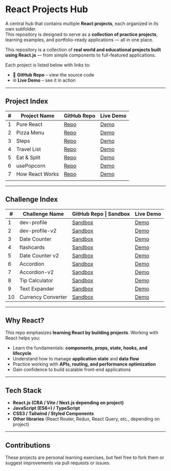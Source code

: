 # React Projects Hub

A central hub that contains multiple **React projects**, each organized in its own subfolder.  
This repository is designed to serve as a **collection of practice projects**, learning examples, and portfolio-ready applications — all in one place.

This repository is a collection of **real world and educational projects built using React.js** — from simple components to full-featured applications.

Each project is listed below with links to:
- 🔗 **GitHub Repo** – view the source code
- 🌐 **Live Demo** – see it in action
---
## Project Index

| #   | Project Name    | GitHub Repo                  | Live Demo                                          |
| --- | --------------- | ---------------------------- | -------------------------------------------------- |
| 1   | Pure React      | [Repo](./01-pure-react)      | [Demo](./01-pure-react/index.html)                 |
| 2   | Pizza Menu      | [Repo](./03-pizza-menu)      | [Demo](https://fast-pizza-menue.netlify.app/)      |
| 3   | Steps           | [Repo](./04-steps)           | [Demo](https://steps1.netlify.app/)                |
| 4   | Travel List     | [Repo](./05-travel-list)     | [Demo](https://travel-lis.netlify.app/)            |
| 5   | Eat & Split     | [Repo](./06-eat-n-split)     | [Demo](https://eat-n-split-rabea.netlify.app/)     |
| 6   | usePopcorn      | [Repo](./07-usepopcorn)      | [Demo](https://usepopcorn-rabea.netlify.app/)      |
| 7   | How React Works | [Repo](./08-how-react-works) | [Demo](https://how-react-works-rabea.netlify.app/) |
|     |                 |                              |                                                    |
 
---
## Challenge Index

| #   | Challenge Name     | GitHub Repo \| Sandbox                                                                                                                                                  | Live Demo                                                                                                |
| --- | ------------------ | ----------------------------------------------------------------------------------------------------------------------------------------------------------------------- | -------------------------------------------------------------------------------------------------------- |
| 1   | dev-profile        | [Sandbox](https://codesandbox.io/p/sandbox/cranky-tess-8ftl7l?file=%2Fsrc%2FApp.js)                                                                                     | [Demo](https://codesandbox.io/p/sandbox/cranky-tess-8ftl7l?file=%2Fsrc%2FApp.js)                         |
| 2   | dev-profile-v2     | [Sandbox](https://codesandbox.io/p/sandbox/keen-elbakyan-5g3657?file=%2Fsrc%2FApp.js)                                                                                   | [Demo](https://codesandbox.io/p/sandbox/keen-elbakyan-5g3657?file=%2Fsrc%2FApp.js)                       |
| 3   | Date Counter       | [Sandbox](https://codesandbox.io/p/sandbox/jolly-feynman-zvqvxj?file=%2Fsrc%2FApp.js%3A6%2C39)                                                                          | [Demo](https://zvqvxj.csb.app/)                                                                          |
| 4   | flashcards         | [Sandbox](https://codesandbox.io/p/sandbox/pensive-feynman-klxhh4)                                                                                                      | [Demo](https://klxhh4.csb.app/)                                                                          |
| 5   | Date Counter v2    | [Sandbox](https://codesandbox.io/p/devbox/react-challenge-date-counter-forked-7m77kj?file=%2Fsrc%2FApp.js%3A29%2C11&workspaceId=ws_3NBMZ7KK8AnpBAeUSmFiZZ)              | [Demo](https://7m77kj.csb.app/)                                                                          |
| 6   | Accordion          | [Sandbox](https://codesandbox.io/p/devbox/react-exercise-accordion-starter-forked-w4znct?file=%2Fsrc%2FApp.js%3A22%2C18&workspaceId=ws_3NBMZ7KK8AnpBAeUSmFiZZ)          | [Demo](https://w4znct.csb.app/)                                                                          |
| 7   | Accordion-v2       | [Sandbox](https://codesandbox.io/p/devbox/accordion-forked-jstqc6?file=%2Fsrc%2FApp.js%3A62%2C1&workspaceId=ws_3NBMZ7KK8AnpBAeUSmFiZZ)                                  | [Demo](https://jstqc6.csb.app/)                                                                          |
| 8   | Tip Calculator     | [Sandbox](https://codesandbox.io/p/devbox/accordion-v2-forked-3ztcrc?file=%2Fsrc%2FApp.js%3A1%2C34&workspaceId=ws_3NBMZ7KK8AnpBAeUSmFiZZ)                               | [Demo](https://codesandbox.io/p/devbox/accordion-v2-forked-3ztcrc?workspaceId=ws_3NBMZ7KK8AnpBAeUSmFiZZ) |
| 9   | Text Expander      | [Sandbox](https://codesandbox.io/p/devbox/react-challenge-text-expander-starter-forked-k8gfjc?file=%2Fsrc%2FApp.js%3A24%2C23&workspaceId=ws_3NBMZ7KK8AnpBAeUSmFiZZ)     | [Demo](https://k8gfjc.csb.app/)                                                                          |
| 10  | Currency Converter | [Sandbox](https://codesandbox.io/p/devbox/react-challenge-currency-converter-starter-forked-7kffyw?file=%2Fsrc%2FApp.js%3A11%2C1&workspaceId=ws_3NBMZ7KK8AnpBAeUSmFiZZ) | [Demo](https://7kffyw.csb.app/)                                                                          |

---

## Why React?

This repo emphasizes **learning React by building projects**. Working with React helps you:
- Learn the fundamentals: **components, props, state, hooks, and lifecycle**
- Understand how to manage **application state** and **data flow**
- Practice working with **APIs, routing, and performance optimization**
- Gain confidence to build scalable front-end applications

---
## Tech Stack
- **React.js (CRA / Vite / Next.js depending on project)**
- **JavaScript (ES6+) / TypeScript**
- **CSS3 / Tailwind / Styled Components**
- **Other libraries** (React Router, Redux, React Query, etc., depending on project)
---
## Contributions

These projects are personal learning exercises, but feel free to fork them or suggest improvements via pull requests or issues.

